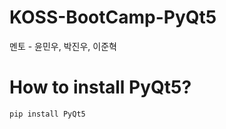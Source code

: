 # KOSS-BootCamp-PyQt5
멘토 - 윤민우, 박진우, 이준혁 
#
#
#
#

# How to install PyQt5?
```bash
pip install PyQt5
```
